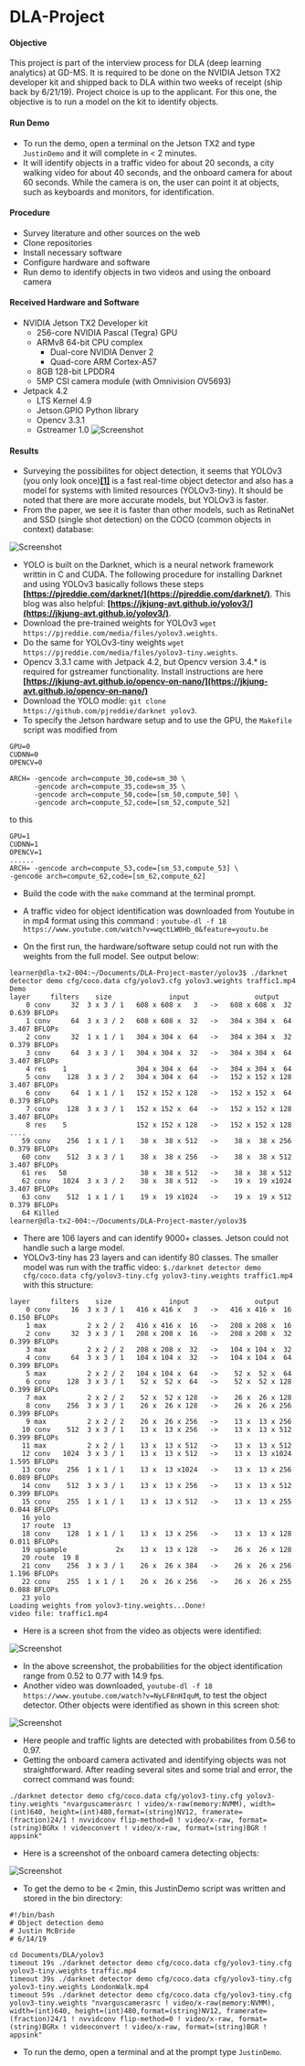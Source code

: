 # DLA-Project
#### Objective
This project is part of the interview process for DLA (deep learning analytics) at GD-MS. It is required to be done on the NVIDIA Jetson TX2 developer kit and shipped back to DLA within two weeks of receipt (ship back by 6/21/19). Project choice is up to the applicant. For this one, the objective is to run a model on the kit to identify objects.

#### Run Demo
* To run the demo, open a terminal on the Jetson TX2 and type `JustinDemo` and it will complete in < 2 minutes.
* It will identify objects in a traffic video for about 20 seconds, a city walking video for about 40 seconds, and the onboard camera for about 60 seconds. While the camera is on, the user can point it at objects, such as keyboards and monitors, for identification.  

#### Procedure
* Survey literature and other sources on the web
* Clone repositories
* Install necessary software
* Configure hardware and software
* Run demo to identify objects in two videos and using the onboard camera

#### Received Hardware and Software
* NVIDIA Jetson TX2 Developer kit
  * 256-core NVIDIA Pascal (Tegra) GPU
  * ARMv8 64-bit CPU complex
    * Dual-core NVIDIA Denver 2
    * Quad-core ARM Cortex-A57
  * 8GB 128-bit LPDDR4
  * 5MP CSI camera module (with Omnivision OV5693)
* Jetpack 4.2 
  * LTS Kernel 4.9
  * Jetson.GPIO Python library
  * Opencv 3.3.1
  * Gstreamer 1.0
![Screenshot](Images/Jetson_Setup.jpg)  

#### Results
* Surveying the possibilites for object detection, it seems that YOLOv3 (you only look once)**[[1]](https://arxiv.org/pdf/1804.02767v1.pdf)** is a fast real-time object detector and also has a model for systems with limited resources (YOLOv3-tiny). It should be noted that there are more accurate models, but YOLOv3 is faster.
* From the paper, we see it is faster than other models, such as RetinaNet and SSD (single shot detection) on the COCO (common objects in context) database:

![Screenshot](Images/yolo_graph1.png) 

* YOLO is built on the Darknet, which is a neural network framework writtin in C and CUDA. The following procedure for installing Darknet and using YOLOv3 basically follows these steps **[https://pjreddie.com/darknet/](https://pjreddie.com/darknet/)**. This blog was also helpful: **[https://jkjung-avt.github.io/yolov3/](https://jkjung-avt.github.io/yolov3/)**.
* Download the pre-trained weights for YOLOv3 `wget https://pjreddie.com/media/files/yolov3.weights`.
* Do the same for YOLOv3-tiny weights `wget https://pjreddie.com/media/files/yolov3-tiny.weights`.
* Opencv 3.3.1 came with Jetpack 4.2, but Opencv version 3.4.* is required for gstreamer functionality. Install instructions are here **[https://jkjung-avt.github.io/opencv-on-nano/](https://jkjung-avt.github.io/opencv-on-nano/)**
* Download the YOLO modle: `git clone https://github.com/pjreddie/darknet yolov3`.
* To specify the Jetson hardware setup and to use the GPU, the `Makefile` script was modified from
```
GPU=0
CUDNN=0
OPENCV=0

ARCH= -gencode arch=compute_30,code=sm_30 \
      -gencode arch=compute_35,code=sm_35 \
      -gencode arch=compute_50,code=[sm_50,compute_50] \
      -gencode arch=compute_52,code=[sm_52,compute_52]
```
to this

```
GPU=1
CUDNN=1
OPENCV=1
......
ARCH= -gencode arch=compute_53,code=[sm_53,compute_53] \
-gencode arch=compute_62,code=[sm_62,compute_62]
```
* Build the code with the `make` command at the terminal prompt.
* A traffic video for object identification was downloaded from Youtube in in mp4 format using this command : `youtube-dl -f 18 https://www.youtube.com/watch?v=wqctLW0Hb_0&feature=youtu.be`

* On the first run, the hardware/software setup could not run with the weights from the full model. See output below:
```
learner@dla-tx2-004:~/Documents/DLA-Project-master/yolov3$ ./darknet detector demo cfg/coco.data cfg/yolov3.cfg yolov3.weights traffic1.mp4
Demo
layer     filters    size              input                output
    0 conv     32  3 x 3 / 1   608 x 608 x   3   ->   608 x 608 x  32  0.639 BFLOPs
    1 conv     64  3 x 3 / 2   608 x 608 x  32   ->   304 x 304 x  64  3.407 BFLOPs
    2 conv     32  1 x 1 / 1   304 x 304 x  64   ->   304 x 304 x  32  0.379 BFLOPs
    3 conv     64  3 x 3 / 1   304 x 304 x  32   ->   304 x 304 x  64  3.407 BFLOPs
    4 res    1                 304 x 304 x  64   ->   304 x 304 x  64
    5 conv    128  3 x 3 / 2   304 x 304 x  64   ->   152 x 152 x 128  3.407 BFLOPs
    6 conv     64  1 x 1 / 1   152 x 152 x 128   ->   152 x 152 x  64  0.379 BFLOPs
    7 conv    128  3 x 3 / 1   152 x 152 x  64   ->   152 x 152 x 128  3.407 BFLOPs
    8 res    5                 152 x 152 x 128   ->   152 x 152 x 128
....
   59 conv    256  1 x 1 / 1    38 x  38 x 512   ->    38 x  38 x 256  0.379 BFLOPs
   60 conv    512  3 x 3 / 1    38 x  38 x 256   ->    38 x  38 x 512  3.407 BFLOPs
   61 res   58                  38 x  38 x 512   ->    38 x  38 x 512
   62 conv   1024  3 x 3 / 2    38 x  38 x 512   ->    19 x  19 x1024  3.407 BFLOPs
   63 conv    512  1 x 1 / 1    19 x  19 x1024   ->    19 x  19 x 512  0.379 BFLOPs
   64 Killed
learner@dla-tx2-004:~/Documents/DLA-Project-master/yolov3$ 
```
* There are 106 layers and can identify 9000+ classes. Jetson could not handle such a large model.
* YOLOv3-tiny has 23 layers and can identify 80 classes.
 The smaller model was run with the traffic video: `$./darknet detector demo cfg/coco.data cfg/yolov3-tiny.cfg yolov3-tiny.weights traffic1.mp4` with this structure:
```
layer     filters    size              input                output
    0 conv     16  3 x 3 / 1   416 x 416 x   3   ->   416 x 416 x  16  0.150 BFLOPs
    1 max          2 x 2 / 2   416 x 416 x  16   ->   208 x 208 x  16
    2 conv     32  3 x 3 / 1   208 x 208 x  16   ->   208 x 208 x  32  0.399 BFLOPs
    3 max          2 x 2 / 2   208 x 208 x  32   ->   104 x 104 x  32
    4 conv     64  3 x 3 / 1   104 x 104 x  32   ->   104 x 104 x  64  0.399 BFLOPs
    5 max          2 x 2 / 2   104 x 104 x  64   ->    52 x  52 x  64
    6 conv    128  3 x 3 / 1    52 x  52 x  64   ->    52 x  52 x 128  0.399 BFLOPs
    7 max          2 x 2 / 2    52 x  52 x 128   ->    26 x  26 x 128
    8 conv    256  3 x 3 / 1    26 x  26 x 128   ->    26 x  26 x 256  0.399 BFLOPs
    9 max          2 x 2 / 2    26 x  26 x 256   ->    13 x  13 x 256
   10 conv    512  3 x 3 / 1    13 x  13 x 256   ->    13 x  13 x 512  0.399 BFLOPs
   11 max          2 x 2 / 1    13 x  13 x 512   ->    13 x  13 x 512
   12 conv   1024  3 x 3 / 1    13 x  13 x 512   ->    13 x  13 x1024  1.595 BFLOPs
   13 conv    256  1 x 1 / 1    13 x  13 x1024   ->    13 x  13 x 256  0.089 BFLOPs
   14 conv    512  3 x 3 / 1    13 x  13 x 256   ->    13 x  13 x 512  0.399 BFLOPs
   15 conv    255  1 x 1 / 1    13 x  13 x 512   ->    13 x  13 x 255  0.044 BFLOPs
   16 yolo
   17 route  13
   18 conv    128  1 x 1 / 1    13 x  13 x 256   ->    13 x  13 x 128  0.011 BFLOPs
   19 upsample            2x    13 x  13 x 128   ->    26 x  26 x 128
   20 route  19 8
   21 conv    256  3 x 3 / 1    26 x  26 x 384   ->    26 x  26 x 256  1.196 BFLOPs
   22 conv    255  1 x 1 / 1    26 x  26 x 256   ->    26 x  26 x 255  0.088 BFLOPs
   23 yolo
Loading weights from yolov3-tiny.weights...Done!
video file: traffic1.mp4
```

* Here is a screen shot from the video as objects were identified:

![Screenshot](Images/Traffic-id.png)

* In the above screenshot, the probabilities for the object identification range from 0.52 to 0.77 with 14.9 fps.
* Another video was downloaded, `youtube-dl -f 18 https://www.youtube.com/watch?v=NyLF8nHIquM`, to test the object detector. Other objects were identified as shown in this screen shot:

![Screenshot](Images/LondonWalk.png)

* Here people and traffic lights are detected with probabilites from 0.56 to 0.97.
* Getting the onboard camera activated and identifying objects was not straightforward. After reading several sites and some trial and error, the correct command was found: 
```
./darknet detector demo cfg/coco.data cfg/yolov3-tiny.cfg yolov3-tiny.weights "nvarguscamerasrc ! video/x-raw(memory:NVMM), width=(int)640, height=(int)480,format=(string)NV12, framerate=(fraction)24/1 ! nvvidconv flip-method=0 ! video/x-raw, format=(string)BGRx ! videoconvert ! video/x-raw, format=(string)BGR ! appsink"
```
* Here is a screenshot of the onboard camera detecting objects:

![Screenshot](Images/Screenshot_live.png)

* To get the demo to be < 2min, this JustinDemo script was written and stored in the bin directory:
```
#!/bin/bash
# Object detection demo
# Justin McBride
# 6/14/19

cd Documents/DLA/yolov3
timeout 19s ./darknet detector demo cfg/coco.data cfg/yolov3-tiny.cfg yolov3-tiny.weights traffic.mp4
timeout 39s ./darknet detector demo cfg/coco.data cfg/yolov3-tiny.cfg yolov3-tiny.weights LondonWalk.mp4
timeout 59s ./darknet detector demo cfg/coco.data cfg/yolov3-tiny.cfg yolov3-tiny.weights "nvarguscamerasrc ! video/x-raw(memory:NVMM), width=(int)640, height=(int)480,format=(string)NV12, framerate=(fraction)24/1 ! nvvidconv flip-method=0 ! video/x-raw, format=(string)BGRx ! videoconvert ! video/x-raw, format=(string)BGR ! appsink"
```
* To run the demo, open a terminal and at the prompt type `JustinDemo`.






